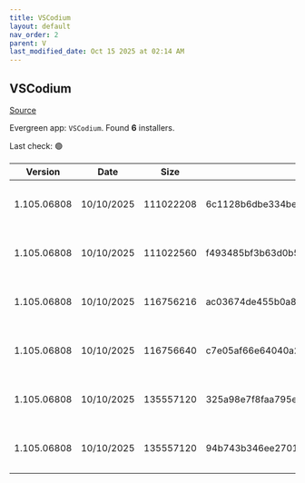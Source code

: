 ```yaml
---
title: VSCodium
layout: default
nav_order: 2
parent: V
last_modified_date: Oct 15 2025 at 02:14 AM
---
```


## VSCodium

[Source](https://vscodium.com)

Evergreen app: `VSCodium`. Found **6** installers.

Last check: 🟢

| Version     | Date       | Size      | Sha256                                                           | Architecture | InstallerType | Type | URI                                                                                                                                                                                                                                  |
| ----------- | ---------- | --------- | ---------------------------------------------------------------- | ------------ | ------------- | ---- | ------------------------------------------------------------------------------------------------------------------------------------------------------------------------------------------------------------------------------------ |
| 1.105.06808 | 10/10/2025 | 111022208 | 6c1128b6dbe334be6db40d3e4a9a32529a743a9e42e0d49a436141c4214361ab | ARM64        | Default       | exe  | [https://github.com/VSCodium/vscodium/releases/download/1.105.06808/VSCodiumSetup-arm64-1.105.06808.exe](https://github.com/VSCodium/vscodium/releases/download/1.105.06808/VSCodiumSetup-arm64-1.105.06808.exe)                     |
| 1.105.06808 | 10/10/2025 | 111022560 | f493485bf3b63d0b5a86deb87e38999fa6c741949e4dfdf8d3376a39aba53e62 | ARM64        | User          | exe  | [https://github.com/VSCodium/vscodium/releases/download/1.105.06808/VSCodiumUserSetup-arm64-1.105.06808.exe](https://github.com/VSCodium/vscodium/releases/download/1.105.06808/VSCodiumUserSetup-arm64-1.105.06808.exe)             |
| 1.105.06808 | 10/10/2025 | 116756216 | ac03674de455b0a877333534e0a2ffc7fb314714344b49372eaf0b7021444a3e | x64          | Default       | exe  | [https://github.com/VSCodium/vscodium/releases/download/1.105.06808/VSCodiumSetup-x64-1.105.06808.exe](https://github.com/VSCodium/vscodium/releases/download/1.105.06808/VSCodiumSetup-x64-1.105.06808.exe)                         |
| 1.105.06808 | 10/10/2025 | 116756640 | c7e05af66e64040a20a61b6375e030862e865a21a63e38a20f69249c0666ff45 | x64          | User          | exe  | [https://github.com/VSCodium/vscodium/releases/download/1.105.06808/VSCodiumUserSetup-x64-1.105.06808.exe](https://github.com/VSCodium/vscodium/releases/download/1.105.06808/VSCodiumUserSetup-x64-1.105.06808.exe)                 |
| 1.105.06808 | 10/10/2025 | 135557120 | 325a98e7f8faa795e590d954776e5b8ab3e9e1b3b4e70b07c3ea4ac6559af6e6 | x64          | Default       | msi  | [https://github.com/VSCodium/vscodium/releases/download/1.105.06808/VSCodium-x64-1.105.06808.msi](https://github.com/VSCodium/vscodium/releases/download/1.105.06808/VSCodium-x64-1.105.06808.msi)                                   |
| 1.105.06808 | 10/10/2025 | 135557120 | 94b743b346ee2701eacd1ead3c5ae390f91e0ac92063c28db7c2a0fbede1625b | x64          | Default       | msi  | [https://github.com/VSCodium/vscodium/releases/download/1.105.06808/VSCodium-x64-updates-disabled-1.105.06808.msi](https://github.com/VSCodium/vscodium/releases/download/1.105.06808/VSCodium-x64-updates-disabled-1.105.06808.msi) |
